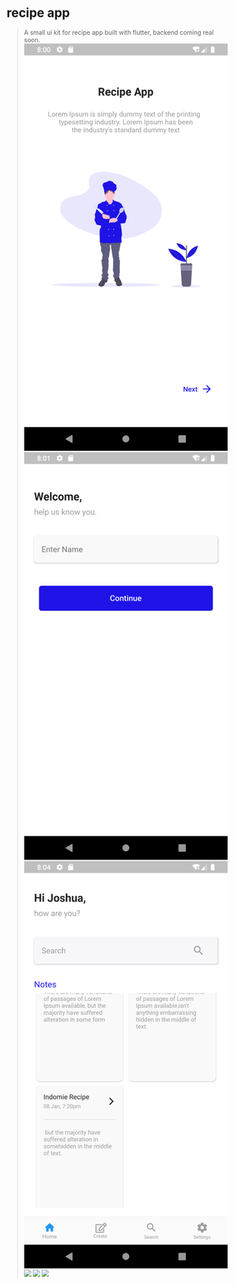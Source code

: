 # recipe app
>A  small ui kit for recipe app built with flutter, backend coming real soon.
![image](/flutter_01.png)
![](/flutter_02.png)
![](/flutter_03.png)
![](assets/images/flutter_04.png)
![](assets/images/flutter_05.png)
![](assets/images/flutter_06.png)



